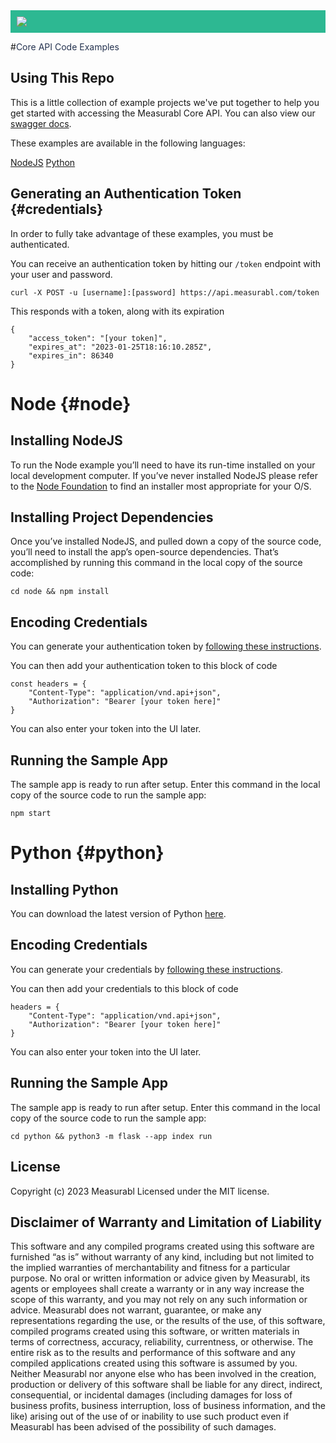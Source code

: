 <div style="background-color: #2DB892; padding: 10px">
    <img src="https://www.measurabl.com/wp-content/uploads/2019/06/MSR_Logo_Horz_800x200_White-e1564190293652-300x62.png" />
</div>

#<span style="color: #24324f">Core API Code Examples</span>

## Using This Repo
This is a little collection of example projects we've put together to help you get started with accessing the Measurabl Core API. You can also view our [swagger docs](https://api.measurabl.com/api-docs/index.html?urls.primaryName=Measurabl%20Core%20API%20Docs).

These examples are available in the following languages:

[NodeJS](#node)
[Python](#python)

## Generating an Authentication Token {#credentials}

In order to fully take advantage of these examples, you must be authenticated. 

You can receive an authentication token by hitting our `/token` endpoint with your user and password. 

`curl -X POST -u [username]:[password] https://api.measurabl.com/token` 

This responds with a token, along with its expiration 

```
{
    "access_token": "[your token]",
    "expires_at": "2023-01-25T18:16:10.285Z",
    "expires_in": 86340
}
```

# Node {#node}

## Installing NodeJS

To run the Node example you’ll need to have its run-time installed on your local development computer. If you’ve never installed NodeJS please refer to the [Node Foundation](https://nodejs.org/en/download/) to find an installer most appropriate for your O/S.

## Installing Project Dependencies

Once you’ve installed NodeJS, and pulled down a copy of the source code, you’ll need to install the app’s open-source dependencies. That’s accomplished by running this command in the local copy of the source code:

`cd node && npm install`

## Encoding Credentials

You can generate your authentication token by [following these instructions](#credentials).

You can then add your authentication token to this block of code
```
const headers = {
    "Content-Type": "application/vnd.api+json",
    "Authorization": "Bearer [your token here]"
}
```
You can also enter your token into the UI later.

## Running the Sample App

The sample app is ready to run after setup. Enter this command in the local copy of the source code to run the sample app:

`npm start` 

# Python {#python}

## Installing Python

You can download the latest version of Python [here](https://wiki.python.org/moin/BeginnersGuide/Download).

## Encoding Credentials

You can generate your credentials by [following these instructions](#credentials).

You can then add your credentials to this block of code
```
headers = {
    "Content-Type": "application/vnd.api+json",
    "Authorization": "Bearer [your token here]"
}
```
You can also enter your token into the UI later.


## Running the Sample App

The sample app is ready to run after setup. Enter this command in the local copy of the source code to run the sample app:

`cd python && python3 -m flask --app index run` 


## License

Copyright (c) 2023 Measurabl Licensed under the MIT license.

## Disclaimer of Warranty and Limitation of Liability

This software and any compiled programs created using this software are furnished “as is” without warranty of any kind, including but not limited to the implied warranties of merchantability and fitness for a particular purpose. No oral or written information or advice given by Measurabl, its agents or employees shall create a warranty or in any way increase the scope of this warranty, and you may not rely on any such information or advice.
Measurabl does not warrant, guarantee, or make any representations regarding the use, or the results of the use, of this software, compiled programs created using this software, or written materials in terms of correctness, accuracy, reliability, currentness, or otherwise. The entire risk as to the results and performance of this software and any compiled applications created using this software is assumed by you. Neither Measurabl nor anyone else who has been involved in the creation, production or delivery of this software shall be liable for any direct, indirect, consequential, or incidental damages (including damages for loss of business profits, business interruption, loss of business information, and the like) arising out of the use of or inability to use such product even if Measurabl has been advised of the possibility of such damages.